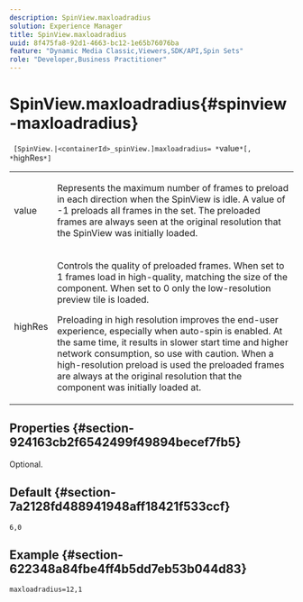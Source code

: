 ```yaml
---
description: SpinView.maxloadradius
solution: Experience Manager
title: SpinView.maxloadradius
uuid: 8f475fa8-92d1-4663-bc12-1e65b76076ba
feature: "Dynamic Media Classic,Viewers,SDK/API,Spin Sets"
role: "Developer,Business Practitioner"
---
```


# SpinView.maxloadradius{#spinview-maxloadradius}

 ` [SpinView.|<containerId>_spinView.]maxloadradius= *`value`*[, *`highRes`*]`

<table id="table_49FFD1BC53B846F09A6D214BC8C5C3FE"> 
 <tbody> 
  <tr> 
   <td colname="col1"> <p> <span class="codeph"><span class="varname"> value</span></span> </p> </td> 
   <td colname="col2"> <p> Represents the maximum number of frames to preload in each direction when the SpinView is idle. A value of <span class="codeph"> -1</span> preloads all frames in the set. The preloaded frames are always seen at the original resolution that the SpinView was initially loaded. </p> </td> 
  </tr> 
  <tr> 
   <td colname="col1"> <p><span class="codeph"><span class="varname"> highRes</span></span> </p> </td> 
   <td colname="col2"> <p> Controls the quality of preloaded frames. When set to <span class="codeph"> 1</span> frames load in high-quality, matching the size of the component. When set to <span class="codeph"> 0</span> only the low-resolution preview tile is loaded. </p> <p>Preloading in high resolution improves the end-user experience, especially when auto-spin is enabled. At the same time, it results in slower start time and higher network consumption, so use with caution. When a high-resolution preload is used the preloaded frames are always at the original resolution that the component was initially loaded at. </p> </td> 
  </tr> 
 </tbody> 
</table>

## Properties {#section-924163cb2f6542499f49894becef7fb5}

Optional.

## Default {#section-7a2128fd488941948aff18421f533ccf}

`6,0`

## Example {#section-622348a84fbe4ff4b5dd7eb53b044d83}

`maxloadradius=12,1` 
